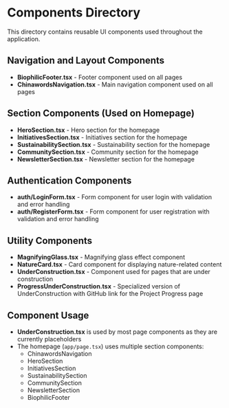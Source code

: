 # Components Directory

This directory contains reusable UI components used throughout the application.

## Navigation and Layout Components

- **BiophilicFooter.tsx** - Footer component used on all pages
- **ChinawordsNavigation.tsx** - Main navigation component used on all pages

## Section Components (Used on Homepage)

- **HeroSection.tsx** - Hero section for the homepage
- **InitiativesSection.tsx** - Initiatives section for the homepage
- **SustainabilitySection.tsx** - Sustainability section for the homepage
- **CommunitySection.tsx** - Community section for the homepage
- **NewsletterSection.tsx** - Newsletter section for the homepage

## Authentication Components

- **auth/LoginForm.tsx** - Form component for user login with validation and error handling
- **auth/RegisterForm.tsx** - Form component for user registration with validation and error handling

## Utility Components

- **MagnifyingGlass.tsx** - Magnifying glass effect component
- **NatureCard.tsx** - Card component for displaying nature-related content
- **UnderConstruction.tsx** - Component used for pages that are under construction
- **ProgressUnderConstruction.tsx** - Specialized version of UnderConstruction with GitHub link for the Project Progress page

## Component Usage

- **UnderConstruction.tsx** is used by most page components as they are currently placeholders
- The homepage (`app/page.tsx`) uses multiple section components:
  - ChinawordsNavigation
  - HeroSection
  - InitiativesSection
  - SustainabilitySection
  - CommunitySection
  - NewsletterSection
  - BiophilicFooter
